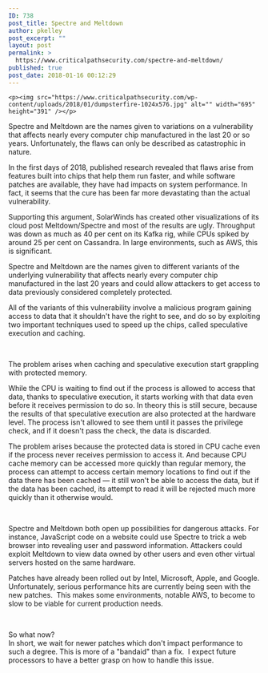 ```yaml
---
ID: 738
post_title: Spectre and Meltdown
author: pkelley
post_excerpt: ""
layout: post
permalink: >
  https://www.criticalpathsecurity.com/spectre-and-meltdown/
published: true
post_date: 2018-01-16 00:12:29
---
```


	<p><img src="https://www.criticalpathsecurity.com/wp-content/uploads/2018/01/dumpsterfire-1024x576.jpg" alt="" width="695" height="391" /></p>
<p>Spectre and Meltdown are the names given to variations on a vulnerability that affects nearly every computer chip manufactured in the last 20 or so years. Unfortunately, the flaws can only be described as catastrophic in nature.</p>
<p>In the first days of 2018, published research revealed that flaws arise from features built into chips that help them run faster, and while software patches are available, they have had impacts on system performance. In fact, it seems that the cure has been far more devastating than the actual vulnerability.</p>
<p>Supporting this argument, SolarWinds has created other visualizations of its cloud post Meltdown/Spectre and most of the results are ugly. Throughput was down as much as 40 per cent on its Kafka rig, while CPUs spiked by around 25 per cent on Cassandra. In large environments, such as AWS, this is significant. </p>
<p>Spectre and Meltdown are the names given to different variants of the underlying vulnerability that affects nearly every computer chip manufactured in the last 20 years and could allow attackers to get access to data previously considered completely protected. </p>
<p>All of the variants of this vulnerability involve a malicious program gaining access to data that it shouldn't have the right to see, and do so by exploiting two important techniques used to speed up the chips, called speculative execution and caching.</p>
<p> </p>
<p>The problem arises when caching and speculative execution start grappling with protected memory.</p>
<p>While the CPU is waiting to find out if the process is allowed to access that data, thanks to speculative execution, it starts working with that data even before it receives permission to do so. In theory this is still secure, because the results of that speculative execution are also protected at the hardware level. The process isn't allowed to see them until it passes the privilege check, and if it doesn't pass the check, the data is discarded.</p>
<p>The problem arises because the protected data is stored in CPU cache even if the process never receives permission to access it. And because CPU cache memory can be accessed more quickly than regular memory, the process can attempt to access certain memory locations to find out if the data there has been cached — it still won't be able to access the data, but if the data has been cached, its attempt to read it will be rejected much more quickly than it otherwise would. </p>
<p> </p>
<p>Spectre and Meltdown both open up possibilities for dangerous attacks. For instance, JavaScript code on a website could use Spectre to trick a web browser into revealing user and password information. Attackers could exploit Meltdown to view data owned by other users and even other virtual servers hosted on the same hardware.</p>
<p>Patches have already been rolled out by Intel, Microsoft, Apple, and Google. Unfortunately, serious performance hits are currently being seen with the new patches.  This makes some environments, notable AWS, to become to slow to be viable for current production needs.</p>
<p> </p>
<p>So what now?<br />In short, we wait for newer patches which don't impact performance to such a degree. This is more of a "bandaid" than a fix.  I expect future processors to have a better grasp on how to handle this issue. </p>